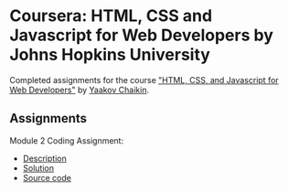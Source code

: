 # Coursera: HTML, CSS and Javascript for Web Developers by Johns Hopkins University

Completed assignments for the course ["HTML, CSS, and Javascript for Web Developers"](https://www.coursera.org/learn/html-css-javascript-for-web-developers) by [Yaakov Chaikin](https://www.coursera.org/instructor/yaakov-chaikin).

## Assignments
Module 2 Coding Assignment:
- [Description](https://github.com/jhu-ep-coursera/fullstack-course4/blob/master/assignments/assignment2/Assignment-2.md)
- [Solution](https://johnnymzimmer.github.io/html-css-js-coursera/module-2-solution)
- [Source code](./module-2-solution)
